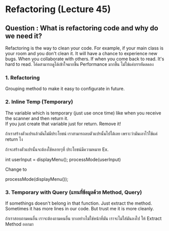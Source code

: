 # Refactoring (Lecture 45)

## Question : What is refactoring code and why do we need it?

Refactoring is the way to clean your code. For example, if your main class is your room and you don't clean it. It will have a chance to experience new bugs.
When you collaborate with others. If when you come back to read. It's hard to read.
โค้ดสามารถดูได้เข้าใจมากขึ้น Performance มากขึ้น ไม่ใช่แค่บรรทัดลดลง

### 1. Refactoring
Grouping method to make it easy to configurate in future.

### 2. Inline Temp (Temporary)
The variable which is temporary (just use once time) like when you receive the scanner and then return it. <br>
If you just create that variable just for return. Remove it! <br>

ถ้าเราสร้างตัวแปรแล้วมันไม่มีประโยชน์ เราสามารถลบตัวแปรนั้นไปได้เลย เพราะว่ามันเอาไว้ใช้แค่ return ไง

ถ้าจะสร้างตัวแปรนั้นจะต้องใช้หลายๆที่ ประโยชน์มีความหมาย
Ex.

int userInput = displayMenu();
processMode(userInput)

Change to

processMode(displayMenu());

### 3. Temporary with Query (แทนที่ข้อมูลด้วย Method, Query)

If somethings doesn't belong in that function. Just extract the method. Sometimes it has more lines in our code. But trust me it is more cleanly.

ถ้าเราสอบถามคนอื่น เราจะต้องถามคนอื่น บางอย่างไม่ใช่หน้าที่มัน เราจะไม่ใส่มันลงไป ให้ Extract Method ออกมา
